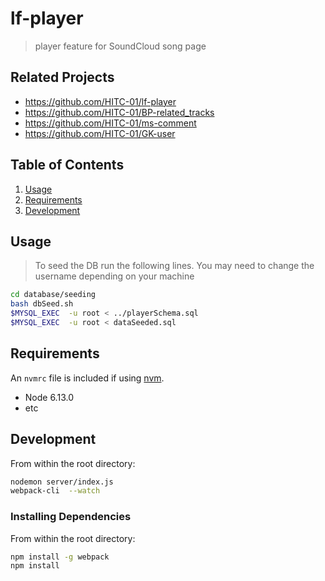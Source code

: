 # lf-player

> player feature for SoundCloud song page

## Related Projects

  - https://github.com/HITC-01/lf-player
  - https://github.com/HITC-01/BP-related_tracks
  - https://github.com/HITC-01/ms-comment
  - https://github.com/HITC-01/GK-user

## Table of Contents

1. [Usage](#Usage)
1. [Requirements](#requirements)
1. [Development](#development)

## Usage

> To seed the DB run the following lines. You may need to change the username depending on your machine

```sh
cd database/seeding
bash dbSeed.sh
$MYSQL_EXEC  -u root < ../playerSchema.sql
$MYSQL_EXEC  -u root < dataSeeded.sql
```

## Requirements

An `nvmrc` file is included if using [nvm](https://github.com/creationix/nvm).

- Node 6.13.0
- etc

## Development

From within the root directory:

```sh
nodemon server/index.js
webpack-cli  --watch
```

### Installing Dependencies

From within the root directory:

```sh
npm install -g webpack
npm install
```
